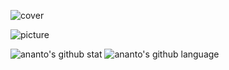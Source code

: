 ![cover](https://github.com/niananto/niananto/assets/cover.jpg)

![picture](https://raw.githubusercontent.com/saadeghi/saadeghi/master/dino.gif)

![ananto's github stat](https://github-readme-stats.vercel.app/api?username=niananto&show_icons=true)
![ananto's github language](https://github-readme-stats.vercel.app/api/top-langs/?username=niananto&layout=compact)
